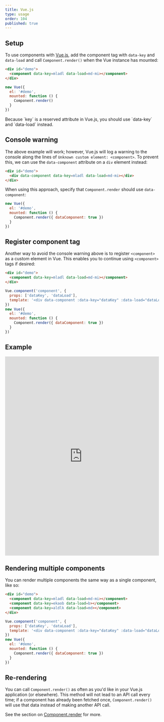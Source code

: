 ```yaml
---
title: Vue.js
type: usage
order: 104
published: true
---
```


## Setup

To use components with [Vue.js](https://vuejs.org/), add the component tag with `data-key` and `data-load` and call `Component.render()` when the Vue instance has mounted:

```html
<div id="demo">
  <component data-key=mladl data-load=md-mi></component>
</div>
```
```js
new Vue({
  el: '#demo',
  mounted: function () {
    Component.render()
  }
})
```
<p class="tip">Because `key` is a reserved attribute in Vue.js, you should use `data-key` and `data-load` instead.</p>

## Console warning

The above example will work; however, Vue.js will log a warning to the console along the lines of `Unknown custom element: <component>`. To prevent this, we can use the `data-component` attribute on a `div` element instead:

```html
<div id="demo">
  <div data-component data-key=mladl data-load=md-mi></div>
</div>
```

When using this approach, specify that `Component.render` should use `data-component`:

```js
new Vue({
  el: '#demo',
  mounted: function () {
    Component.render({ dataComponent: true })
  }
})
```

## Register component tag

Another way to avoid the console warning above is to register `<component>` as a custom element in Vue. This enables you to continue using `<component>` tags if desired:

```html
<div id="demo">
  <component data-key=mladl data-load=md-mi></component>
</div>
```
```js
Vue.component('component', {
  props: ['dataKey', 'dataLoad'],
  template: '<div data-component :data-key="dataKey" :data-load="dataLoad"></div>'
})
new Vue({
  el: '#demo',
  mounted: function () {
    Component.render({ dataComponent: true })
  }
})
```

## Example

<iframe width="100%" height="650" src="https://jsfiddle.net/component/rcbwv8zj/embedded/js,html,result" allowfullscreen="allowfullscreen" frameborder="0"></iframe>

## Rendering multiple components

You can render multiple components the same way as a single component, like so:

```html
<div id="demo">
  <component data-key=mladl data-load=md-mi></component>
  <component data-key=ekaob data-load=b></component>
  <component data-key=aldlk data-load=md></component>
</div>
```
```js
Vue.component('component', {
  props: ['dataKey', 'dataLoad'],
  template: '<div data-component :data-key="dataKey" :data-load="dataLoad"></div>'
})
new Vue({
  el: '#demo',
  mounted: function () {
    Component.render({ dataComponent: true })
  }
})
```

## Re-rendering

You can call `Component.render()` as often as you'd like in your Vue.js application (or elsewhere). This method will not lead to an API call every time; if a component has already been fetched once, `Component.render()` will use that data instead of making another API call.

See the section on [Component.render](/v1/api/index.html#Component-render-function) for more.
